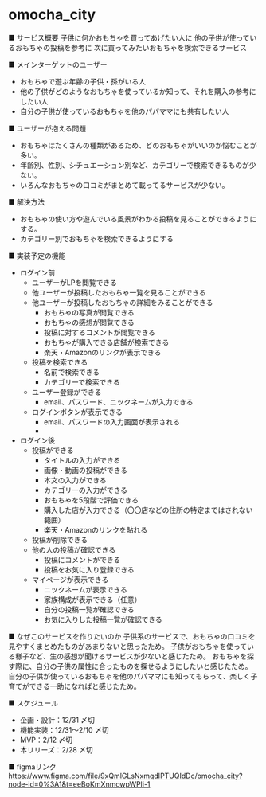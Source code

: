 # omocha_city
■ サービス概要
  子供に何かおもちゃを買ってあげたい人に
  他の子供が使っているおもちゃの投稿を参考に
  次に買ってみたいおもちゃを検索できるサービス

■ メインターゲットのユーザー
- おもちゃで遊ぶ年齢の子供・孫がいる人
- 他の子供がどのようなおもちゃを使っているか知って、それを購入の参考にしたい人
- 自分の子供が使っているおもちゃを他のパパママにも共有したい人

■ ユーザーが抱える問題
- おもちゃはたくさんの種類があるため、どのおもちゃがいいのか悩むことが多い。
- 年齢別、性別、シチュエーション別など、カテゴリーで検索できるものが少ない。
- いろんなおもちゃの口コミがまとめて載ってるサービスが少ない。

■ 解決方法
- おもちゃの使い方や遊んでいる風景がわかる投稿を見ることができるようにする。
- カテゴリー別でおもちゃを検索できるようにする


■ 実装予定の機能
- ログイン前
  - ユーザーがLPを閲覧できる
  - 他ユーザーが投稿したおもちゃ一覧を見ることができる
  - 他ユーザーが投稿したおもちゃの詳細をみることができる
      - おもちゃの写真が閲覧できる
      - おもちゃの感想が閲覧できる
      - 投稿に対するコメントが閲覧できる
      - おもちゃが購入できる店舗が検索できる
      - 楽天・Amazonのリンクが表示できる
  - 投稿を検索できる
      - 名前で検索できる
      - カテゴリーで検索できる
  - ユーザー登録ができる
      - email、パスワード、ニックネームが入力できる
  - ログインボタンが表示できる
      - email、パスワードの入力画面が表示される
      - 
- ログイン後
  - 投稿ができる
      - タイトルの入力ができる
      - 画像・動画の投稿ができる
      - 本文の入力ができる
      - カテゴリーの入力ができる
      - おもちゃを5段階で評価できる
      - 購入した店が入力できる（〇〇店などの住所の特定まではされない範囲）
      - 楽天・Amazonのリンクを貼れる
  - 投稿が削除できる
  - 他の人の投稿が確認できる
      - 投稿にコメントができる
      - 投稿をお気に入り登録できる
  - マイページが表示できる
      - ニックネームが表示できる
      - 家族構成が表示できる（任意）
      - 自分の投稿一覧が確認できる
      - お気に入りした投稿一覧が確認できる

■ なぜこのサービスを作りたいのか
子供系のサービスで、おもちゃの口コミを見やすくまとめたものがあまりないと思ったため。
子供がおもちゃを使っている様子など、生の感想が聞けるサービスが少ないと感じたため。
おもちゃを探す際に、自分の子供の属性に合ったものを探せるようにしたいと感じたため。
自分の子供が使っているおもちゃを他のパパママにも知ってもらって、楽しく子育てができる一助になればと感じたため。

■ スケジュール
- 企画・設計：12/31 〆切
- 機能実装：12/31〜2/10 〆切
- MVP：2/12 〆切
- 本リリーズ：2/28 〆切

■ figmaリンク
https://www.figma.com/file/9xQmlGLsNxmqdIPTUQIdDc/omocha_city?node-id=0%3A1&t=eeBoKmXnmowpWPli-1